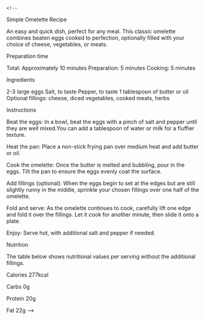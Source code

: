     <!--

Simple Omelette Recipe

An easy and quick dish, perfect for any meal. This classic omelette combines beaten eggs cooked to perfection, optionally filled with your choice of cheese, vegetables, or meats.

Preparation time

Total: Approximately 10 minutes
Preparation: 5 minutes
Cooking: 5 minutes

Ingredients

2-3 large eggs
Salt, to taste
Pepper, to taste
1 tablespoon of butter or oil
Optional fillings: cheese, diced vegetables, cooked meats, herbs

Instructions

Beat the eggs: In a bowl, beat the eggs with a pinch of salt and pepper until they are well mixed.You can add a tablespoon of water or milk for a fluffier texture.

Heat the pan: Place a non-stick frying pan over medium heat and add butter or oil.

Cook the omelette: Once the butter is melted and bubbling, pour in the eggs. Tilt the pan to ensure the eggs evenly coat the surface.

Add fillings (optional): When the eggs begin to set at the edges but are still slightly runny in the middle, sprinkle your chosen fillings over one half of the omelette.

Fold and serve: As the omelette continues to cook, carefully lift one edge and fold it over the fillings. Let it cook for another minute, then slide it onto a plate.

Enjoy: Serve hot, with additional salt and pepper if needed.

Nutrition

The table below shows nutritional values per serving without the additional fillings.

Calories
277kcal

Carbs
0g

Protein
20g

Fat
22g -->
